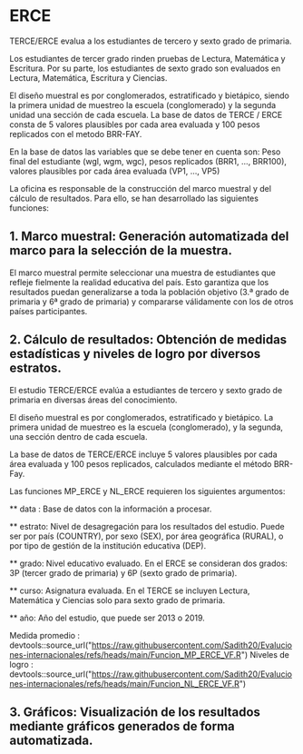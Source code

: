 # ERCE
 TERCE/ERCE evalua a los estudiantes de tercero y sexto grado de primaria.
 
 Los estudiantes de tercer grado rinden pruebas de Lectura, Matemática y Escritura. Por su parte, los estudiantes de sexto grado son evaluados en Lectura, Matemática, Escritura y Ciencias.
 
 El diseño muestral es por conglomerados, estratificado y bietápico, siendo la primera unidad de muestreo la escuela (conglomerado) y la segunda unidad una sección de cada escuela. La base de datos de TERCE / ERCE consta de 5
 valores plausibles por cada area evaluada y 100 pesos replicados con el metodo BRR-FAY.
 
 En la base de datos las variables que se debe tener en cuenta son: Peso final del estudiante (wgl, wgm, wgc), pesos replicados (BRR1, …, BRR100), valores plausibles por cada área evaluada (VP1, …, VP5)

 La oficina es responsable de la construcción del marco muestral y del cálculo de resultados. Para ello, se han desarrollado las siguientes funciones:

## 1. Marco muestral: Generación automatizada del marco para la selección de la muestra.
El marco muestral permite seleccionar una muestra de estudiantes que refleje fielmente la realidad educativa del país. Esto garantiza que los resultados puedan generalizarse a toda la población objetivo (3.ª grado de primaria y 6ª grado de primaria) y 
compararse válidamente con los de otros países participantes.

## 2. Cálculo de resultados: Obtención de medidas estadísticas y niveles de logro por diversos estratos.

El estudio TERCE/ERCE evalúa a estudiantes de tercero y sexto grado de primaria en diversas áreas del conocimiento.

El diseño muestral es por conglomerados, estratificado y bietápico. La primera unidad de muestreo es la escuela (conglomerado), y la segunda, una sección dentro de cada escuela.

La base de datos de TERCE/ERCE incluye 5 valores plausibles por cada área evaluada y 100 pesos replicados, calculados mediante el método BRR-Fay.

Las funciones MP_ERCE y NL_ERCE requieren los siguientes argumentos:

** data : Base de datos con la información a procesar.

** estrato: Nivel de desagregación para los resultados del estudio. Puede ser por país (COUNTRY), por sexo (SEX), por área geográfica (RURAL), o por tipo de gestión de la institución educativa (DEP).

** grado: Nivel educativo evaluado. En el ERCE se consideran dos grados: 3P (tercer grado de primaria) y 6P (sexto grado de primaria).

** curso: Asignatura evaluada. En el TERCE se incluyen Lectura, Matemática y Ciencias solo para sexto grado de primaria.

** año: Año del estudio, que puede ser 2013 o 2019.

Medida promedio : devtools::source_url("https://raw.githubusercontent.com/Sadith20/Evaluciones-internacionales/refs/heads/main/Funcion_MP_ERCE_VF.R")
Niveles de logro : devtools::source_url("https://raw.githubusercontent.com/Sadith20/Evaluciones-internacionales/refs/heads/main/Funcion_NL_ERCE_VF.R")

## 3. Gráficos: Visualización de los resultados mediante gráficos generados de forma automatizada.

